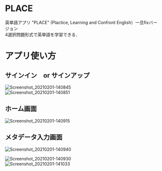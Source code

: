 # PLACE
英単語アプリ "PLACE" (Plactice, Learning and Confront English）一旦fixバージョン  
4選択問題形式で英単語を学習できる．

# アプリ使い方
## サインイン　or サインアップ
![Screenshot_20210201-140845]()
<image width="400" url="https://user-images.githubusercontent.com/53263220/106417633-e7feb200-6497-11eb-87c3-c6f800b6ab64.png">  
![Screenshot_20210201-140851]()  
<image width="400" url="https://user-images.githubusercontent.com/53263220/106417635-e92fdf00-6497-11eb-80b2-59d550ef8a5d.png">  
  
## ホーム画面
![Screenshot_20210201-140915]()  
<image width="400" url="https://user-images.githubusercontent.com/53263220/106417636-e9c87580-6497-11eb-8957-22e2e9a0eb97.png">  
  
## メタデータ入力画面
![Screenshot_20210201-140940]()  
<image width="400" url="https://user-images.githubusercontent.com/53263220/106417640-eaf9a280-6497-11eb-885d-898eb85bfb73.png">  
  

![Screenshot_20210201-140930]()
<image width="400" url="https://user-images.githubusercontent.com/53263220/106417637-ea610c00-6497-11eb-9ca8-a8ec8afc1921.png">
![Screenshot_20210201-141033]()
<image width="400" url="https://user-images.githubusercontent.com/53263220/106417642-eaf9a280-6497-11eb-9cd6-a74cac00993c.png">


